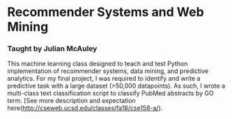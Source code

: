 # Recommender Systems and Web Mining
### Taught by Julian McAuley  
This machine learning class designed to teach and test Python implementation of recommender systems, data mining, and predictive analytics. For my final project, I was required to identify and write a predictive task with a large dataset (>50,000 datapoints). As such, I wrote a multi-class text classification script to classify PubMed abstracts by GO term. [See more description and expectation here(http://cseweb.ucsd.edu/classes/fa18/cse158-a/).
